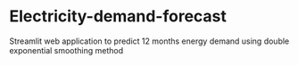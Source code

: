 # Electricity-demand-forecast
Streamlit web application to predict 12 months energy demand using double exponential smoothing method
